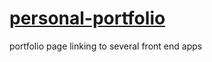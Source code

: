 # [personal-portfolio](https://fredjoya.github.io/personal-portfolio/)
portfolio page linking to several front end apps
